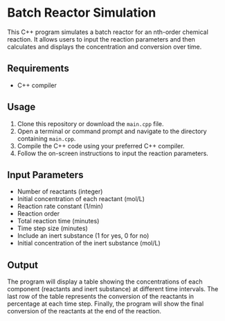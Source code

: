  # Batch Reactor Simulation 
 
This C++ program simulates a batch reactor for an nth-order chemical reaction. It allows users to input the reaction parameters and then calculates and displays the concentration and conversion over time.

## Requirements

- C++ compiler

## Usage

1. Clone this repository or download the `main.cpp` file.
2. Open a terminal or command prompt and navigate to the directory containing `main.cpp`.
3. Compile the C++ code using your preferred C++ compiler.
5. Follow the on-screen instructions to input the reaction parameters.

## Input Parameters

- Number of reactants (integer)
- Initial concentration of each reactant (mol/L)
- Reaction rate constant (1/min)
- Reaction order
- Total reaction time (minutes)
- Time step size (minutes)
- Include an inert substance (1 for yes, 0 for no)
- Initial concentration of the inert substance (mol/L)

## Output

The program will display a table showing the concentrations of each component (reactants and inert substance) at different time intervals. The last row of the table represents the conversion of the reactants in percentage at each time step. Finally, the program will show the final conversion of the reactants at the end of the reaction.


